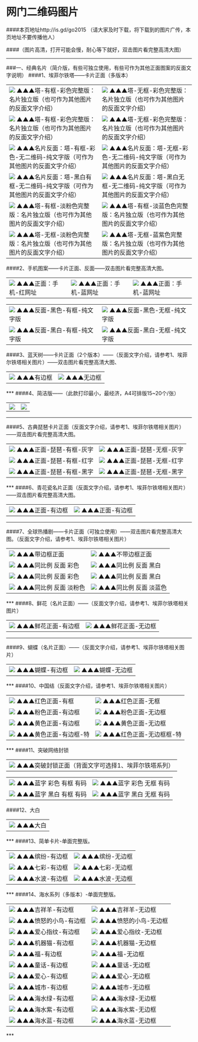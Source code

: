# 网门二维码图片 
####本页地址http://is.gd/go2015  （请大家及时下载，将下载到的图片广传，本页地址不要传播他人）

####（图片高清，打开可能会慢，耐心等下就好，双击图片看完整高清大图）
***
###一、经典名片（简介版，有些可独立使用，有些可作为其他正面图案的反面文字说明）
####1、埃菲尔铁塔——卡片正面（多版本）
<table>
<tr>
<td><img src="http://7xjqth.com1.z0.glb.clouddn.com/埃菲尔塔 有边框_完整版.jpg""  <tr> ▲▲▲塔-有框-彩色完整版：名片独立版（也可作为其他图片的反面文字介绍）
<td><img src="http://7xjqth.com1.z0.glb.clouddn.com/埃菲尔塔 完整版 彩色版 无边框.jpg""  <tr> ▲▲▲塔-无框-彩色完整版：名片独立版（也可作为其他图片的反面文字介绍）
</tr>
<tr>
<td><img src="http://7xjqth.com1.z0.glb.clouddn.com/埃菲尔塔 有边框 完整版 黑白.jpg""  <tr> ▲▲▲塔-有框-彩色完整版：名片独立版（也可作为其他图片的反面文字介绍）
<td><img src="http://7xjqth.com1.z0.glb.clouddn.com/埃菲尔塔 完整版 无边框 黑白版.jpg""  <tr> ▲▲▲塔-无框-彩色完整版：名片独立版（也可作为其他图片的反面文字介绍）
</tr>
<tr>
<td><img src="http://7xjqth.com1.z0.glb.clouddn.com/塔-长方形.无码 有框 纯文字版.jpg"  <tr> ▲▲▲名片反面：塔-有框-彩色-无二维码-纯文字版（可作为其他图片的反面文字介绍）
<td><img src="http://7xjqth.com1.z0.glb.clouddn.com/塔-长方形.彩色 无码 无框 纯文字版.jpg"  <tr> ▲▲▲名片反面：塔-无框-彩色-无二维码-纯文字版（可作为其他图片的反面文字介绍）
</tr>
<tr>
<td><img src="http://7xjqth.com1.z0.glb.clouddn.com/塔-长方形.黑白 无码 有框 纯文字版.jpg"  <tr> ▲▲▲名片反面：塔-黑白有框-无二维码-纯文字版（可作为其他图片的反面文字介绍）
<td><img src="http://7xjqth.com1.z0.glb.clouddn.com/塔-长方形.黑白 无码 无框 纯文字版.jpg"  <tr> ▲▲▲名片反面：塔-黑白无框-无二维码-纯文字版（可作为其他图片的反面文字介绍）
</tr>
<tr>
<td><img src="http://7xjqth.com1.z0.glb.clouddn.com/淡雅粉 埃菲尔塔 有边框_完整版_副本.jpg""  <tr> ▲▲▲塔-有框-淡粉色完整版：名片独立版（也可作为其他图片的反面文字介绍）
<td><img src="http://7xjqth.com1.z0.glb.clouddn.com/淡蓝色 埃菲尔塔 有边框_完整版_副本.jpg""  <tr> ▲▲▲塔-有框-淡蓝色色完整版：名片独立版（也可作为其他图片的反面文字介绍）
</tr>
<tr>
<td><img src="http://7xjqth.com1.z0.glb.clouddn.com/淡雅 埃菲尔塔 完整版 无边框 黑白版_副本.jpg""  <tr> ▲▲▲塔-无框-淡粉色完整版：名片独立版（也可作为其他图片的反面文字介绍）
<td><img src="http://7xjqth.com1.z0.glb.clouddn.com/蓝紫 埃菲尔塔 完整版 无边框 黑白版.jpg""  <tr> ▲▲▲塔-无框-蓝紫色完整版：名片独立版（也可作为其他图片的反面文字介绍）
</table>
####2、手机图案——卡片正面、反面——双击图片看完整高清大图。
<table>
<tr>
<td><img src="http://7xjqth.com1.z0.glb.clouddn.com/新 手机-有边框_新完整.jpg""  <tr> ▲▲▲正面：手机-红网址
<td><img src="http://7xjqth.com1.z0.glb.clouddn.com/新 手机-有边框_新完整_冷色.jpg""  <tr> ▲▲▲正面：手机-蓝网址
<td><img src="http://7xjqth.com1.z0.glb.clouddn.com/新 手机-有边框_新_副本.jpg""  <tr> ▲▲▲正面：手机-蓝网址
</table>
<table>
<tr>
<td><img src="http://7xjqth.com1.z0.glb.clouddn.com/塔—彩色-带框-正方形.jpg""  <tr> ▲▲▲反面-黑色-有框-纯文字版
<td><img src="http://7xjqth.com1.z0.glb.clouddn.com/塔—彩色-无框-正方形 .jpg""  <tr> ▲▲▲反面-黑色-无框-纯文字版
</tr>
<tr>
<td><img src="http://7xjqth.com1.z0.glb.clouddn.com/塔—黑白-有框-正方形 .jpg""  <tr> ▲▲▲反面-黑白-有框-纯文字版
<td><img src="http://7xjqth.com1.z0.glb.clouddn.com/塔—黑白-无框-正方形 .jpg""  <tr> ▲▲▲反面-黑白-无框-纯文字版
</table>
####3、蓝天树——卡片正面（2个版本）——（反面文字介绍，请参考1、埃菲尔铁塔相关图片）——双击图片看完整高清大图、
<table>
<td><img src="http://7xjqth.com1.z0.glb.clouddn.com/新蓝天树—有框.jpg"  <tr>  
▲▲▲有边框
<td><img src="http://7xjqth.com1.z0.glb.clouddn.com/新蓝天树—无边框.jpg"  <tr>  
▲▲▲无边框
</table>
***
####4、简洁版——（此款打印最小，最经济，A4可排版15~20个/张）
<table>

<td><img src="http://7xjqth.com1.z0.glb.clouddn.com/海水 新.jpg"  <tr> 
<td><img src="http://7xjqth.com1.z0.glb.clouddn.com/清爽.jpg"  <tr> 
</table>

***
####5、古典琵琶卡片正面（反面文字介绍，请参考1、埃菲尔铁塔相关图片）——双击图片看完整高清大图。
<table>
<td><img src="http://7xjqth.com1.z0.glb.clouddn.com/琵琶-有框-灰字.jpg"  <tr> ▲▲▲正面-琵琶-有框-灰字
<td><img src="http://7xjqth.com1.z0.glb.clouddn.com/琵琶-无框-灰字.jpg"  <tr> ▲▲▲正面-琵琶-无框-灰字
</tr>
<tr>
<td><img src="http://7xjqth.com1.z0.glb.clouddn.com/琵琶-有框2.jpg"  <tr> ▲▲▲正面-琵琶-有框-红字
<td><img src="http://7xjqth.com1.z0.glb.clouddn.com/琵琶-无框.jpg"  <tr>  ▲▲▲正面-琵琶-无框-红字
</tr>
<tr>
<td><img src="http://7xjqth.com1.z0.glb.clouddn.com/琵琶-有框-黑字.jpg"  <tr> ▲▲▲正面-琵琶-有框-黑字
<td><img src="http://7xjqth.com1.z0.glb.clouddn.com/琵琶-无框-黑.jpg"  <tr>  ▲▲▲正面-琵琶-无框-黑字
</table>
***
####6、青花瓷名片正面（反面文字介绍，请参考1、埃菲尔铁塔相关图片）——双击图片看完整高清大图。
<table>
<td><img src="http://7xjqth.com1.z0.glb.clouddn.com/青花瓷—有边框.jpg"  <tr>  
▲▲▲正面-有边框
<td><img src="http://7xjqth.com1.z0.glb.clouddn.com/青花瓷—无边框.jpg"  <tr>  
▲▲▲正面-有边框
</table>

***
####7、全球热播剧——卡片正面（可独立使用）——双击图片看完整高清大图。（反面文字介绍，请参考1、埃菲尔铁塔相关图片）
<table>
<td><img src="http://7xjqth.com1.z0.glb.clouddn.com/大裤衩A6相片纸打印尺寸图_框.jpg"  <tr> ▲▲▲带边框正面
<td><img src="http://7xjqth.com1.z0.glb.clouddn.com/大裤衩A6相片纸打印尺寸图.jpg"  <tr> ▲▲▲不带边框正面
</tr>
<tr>
<td><img src="http://7xjqth.com1.z0.glb.clouddn.com/大裤衩 反面 无框 彩色.jpg"  <tr> ▲▲▲同比例 反面 彩色
<td><img src="http://7xjqth.com1.z0.glb.clouddn.com/大裤衩 反面 黑白.png"  <tr> ▲▲▲同比例 反面 黑白
</tr>
<tr>
<td><img src="http://7xjqth.com1.z0.glb.clouddn.com/无框 无码 纯文字 大裤衩 反面 彩色.jpg"  <tr> ▲▲▲同比例 反面 彩色
<td><img src="http://7xjqth.com1.z0.glb.clouddn.com/无框 无码 纯文字 大裤衩 反面 黑白.jpg"  <tr> ▲▲▲同比例 反面 黑白
</tr>
<tr>
<td><img src="http://7xjqth.com1.z0.glb.clouddn.com/淡雅.png"  <tr> ▲▲▲同比例 反面 淡粉色
<td><img src="http://7xjqth.com1.z0.glb.clouddn.com/无框 无码 纯文字 大裤衩 反面 淡蓝色.jpg"  <tr> ▲▲▲同比例 反面 淡蓝色
</table>
***
####8、鲜花（名片正面）——（反面文字介绍，请参考1、埃菲尔铁塔相关图片）
<table>
<td><img src="http://7xjqth.com1.z0.glb.clouddn.com/鲜花-框.jpg"  <tr> ▲▲▲鲜花正面-有边框
<td><img src="http://7xjqth.com1.z0.glb.clouddn.com/鲜花-无框.jpg"  <tr> ▲▲▲鲜花正面-无边框
</table>

***
####9、蝴蝶（名片正面）——（反面文字介绍，请参考1、埃菲尔铁塔相关图片）
<table>

<td><img src="http://7xjqth.com1.z0.glb.clouddn.com/蓝蝴蝶_边框-完整版.jpg"  <tr> ▲▲▲蝴蝶-有边框
<td><img src="http://7xjqth.com1.z0.glb.clouddn.com/蓝蝴蝶_边框.jpg"  <tr> ▲▲▲蝴蝶-无边框
</table>
***
####10、中国结（反面文字介绍，请参考1、埃菲尔铁塔相关图片）
<table>
<td><img src="http://7xjqth.com1.z0.glb.clouddn.com/中国结 红色-有框-2.jpg"  <tr> ▲▲▲红色正面-有框
<td><img src="http://7xjqth.com1.z0.glb.clouddn.com/中国结 红色-无框.jpg"  <tr> ▲▲▲红色正面-无框
</tr>
<tr>
<td><img src="http://7xjqth.com1.z0.glb.clouddn.com/中国结 粉色-有框.jpg"  <tr> ▲▲▲粉色正面-有边框
<td><img src="http://7xjqth.com1.z0.glb.clouddn.com/中国结 粉色-无框.jpg"  <tr> ▲▲▲粉色正面-无边框
</tr>
<tr>
<td><img src="http://7xjqth.com1.z0.glb.clouddn.com/中国结 暖色-有框1.jpg"  <tr> ▲▲▲黄色正面-有边框
<td><img src="http://7xjqth.com1.z0.glb.clouddn.com/中国结 暖色-无框.jpg"  <tr> ▲▲▲黄色正面-无边框
</tr>
<tr>
<td><img src="http://7xjqth.com1.z0.glb.clouddn.com/中国结 暖色-有框.jpg"  <tr> ▲▲▲黄色正面-有边框-特
<td><img src="http://7xjqth.com1.z0.glb.clouddn.com/中国结 红色-有框.jpg"  <tr> ▲▲▲红色正面-无边框框-特
</table>
***
####11、突破网络封锁
<table>
<td><img src="http://7xjqth.com1.z0.glb.clouddn.com/突破正面（需配文字）.jpg"  <tr> ▲▲▲突破封锁正面（背面文字可选择1、埃菲尔铁塔系列）
</table>
<table>
<td><img src="http://7xjqth.com1.z0.glb.clouddn.com/蓝字 彩色 有框 有码.jpg"  <tr> ▲▲▲蓝字 彩色 有框 有码
<td><img src="http://7xjqth.com1.z0.glb.clouddn.com/蓝字 彩色 无框 有码.jpg"  <tr> ▲▲▲蓝字 彩色 无框 有码
</tr>
<tr>
<td><img src="http://7xjqth.com1.z0.glb.clouddn.com/蓝字 黑白 有框 有码.jpg"  <tr> ▲▲▲蓝字 黑白 有框 有码
<td><img src="http://7xjqth.com1.z0.glb.clouddn.com/蓝字 黑白 无框 有码.jpg"  <tr> ▲▲▲蓝字 黑白 无框 有码
</table>
####12、大白
<table>
<td><img src="http://7xjqth.com1.z0.glb.clouddn.com/大白_完整版.jpg"  <tr> ▲▲▲大白
</table>
***
####13、简单卡片-单面完整版。
<table>
<td><img src="http://7xjqth.com1.z0.glb.clouddn.com/缤纷-有框.jpg"  <tr> ▲▲▲缤纷-有边框
<td><img src="http://7xjqth.com1.z0.glb.clouddn.com/缤纷-无框.jpg"  <tr> ▲▲▲缤纷-无边框
</tr>
<tr>
<td><img src="http://7xjqth.com1.z0.glb.clouddn.com/七彩-带框.jpg"  <tr> ▲▲▲七彩-有边框
<td><img src="http://7xjqth.com1.z0.glb.clouddn.com/七彩-无框.jpg.jpg"  <tr> ▲▲▲七彩-无边框
</tr>
<tr>
<td><img src="http://7xjqth.com1.z0.glb.clouddn.com/多面-有框.jpg"  <tr> ▲▲▲水波-有边框
<td><img src="http://7xjqth.com1.z0.glb.clouddn.com/多面-无框.jpg"  <tr> ▲▲▲水波-无边框
</table>
***
####14、海水系列（多版本）-单面完整版。
<table>
<td><img src="http://7xjqth.com1.z0.glb.clouddn.com/海水 吉祥羊 有框.jpg"  <tr> ▲▲▲吉祥羊-有边框
<td><img src="http://7xjqth.com1.z0.glb.clouddn.com/海水 吉祥羊 无框.jpg"  <tr> ▲▲▲吉祥羊-无边框
</tr>
<tr>
<td><img src="http://7xjqth.com1.z0.glb.clouddn.com/海水 小鸟 有框.jpg"  <tr> ▲▲▲愤怒的小鸟-有边框
<td><img src="http://7xjqth.com1.z0.glb.clouddn.com/海水 小鸟 无框.jpg"  <tr> ▲▲▲愤怒的小鸟-无边框
</tr>
<tr>
<td><img src="http://7xjqth.com1.z0.glb.clouddn.com/海水 指纹 有框.jpg"  <tr> ▲▲▲爱心指纹-有边框
<td><img src="http://7xjqth.com1.z0.glb.clouddn.com/海水 指纹 无框.jpg"  <tr> ▲▲▲爱心指纹-无边框
</tr>
<tr>
<td><img src="http://7xjqth.com1.z0.glb.clouddn.com/海水 机器猫 有框.jpg"  <tr> ▲▲▲机器猫-有边框
<td><img src="http://7xjqth.com1.z0.glb.clouddn.com/海水 机器猫 无框.jpg"  <tr> ▲▲▲机器猫-无边框

</tr>
<tr>
<td><img src="http://7xjqth.com1.z0.glb.clouddn.com/海水 福 有框.jpg"  <tr> ▲▲▲福-有边框
<td><img src="http://7xjqth.com1.z0.glb.clouddn.com/海水 福 无框.jpg"  <tr> ▲▲▲福-无边框

</tr>
<tr>
<td><img src="http://7xjqth.com1.z0.glb.clouddn.com/海水 童话 有框.jpg"  <tr> ▲▲▲童话-有边框
<td><img src="http://7xjqth.com1.z0.glb.clouddn.com/海水 童话 无框.jpg"  <tr> ▲▲▲童话-无边框

</tr>
<tr>
<td><img src="http://7xjqth.com1.z0.glb.clouddn.com/海水 红心 有框.jpg"  <tr> ▲▲▲爱心-有边框
<td><img src="http://7xjqth.com1.z0.glb.clouddn.com/海水 红心 无框.jpg"  <tr> ▲▲▲爱心-无边框

</tr>
<tr>
<td><img src="http://7xjqth.com1.z0.glb.clouddn.com/海水 绿色 有框.jpg"  <tr> ▲▲▲城市-有边框
<td><img src="http://7xjqth.com1.z0.glb.clouddn.com/海水 绿色 无框.jpg"  <tr> ▲▲▲城市-无边框
</tr>
<tr>
<td><img src="http://7xjqth.com1.z0.glb.clouddn.com/海水 方绿 有框.jpg"  <tr> ▲▲▲海水绿-有边框
<td><img src="http://7xjqth.com1.z0.glb.clouddn.com/海水 方绿 无框.jpg"  <tr> ▲▲▲海水绿-无边框
</tr>
<tr>
<td><img src="http://7xjqth.com1.z0.glb.clouddn.com/海水 紫色 有框.jpg"  <tr> ▲▲▲海水紫-有边框
<td><img src="http://7xjqth.com1.z0.glb.clouddn.com/海水 紫色 无框.jpg"  <tr> ▲▲▲海水紫-无边框
</tr>
<tr>
<td><img src="http://7xjqth.com1.z0.glb.clouddn.com/海水 蓝色 有框.jpg"  <tr> ▲▲▲海水蓝-有边框
<td><img src="http://7xjqth.com1.z0.glb.clouddn.com/海水 蓝色 无框.jpg"  <tr> ▲▲▲海水蓝-无边框

</table>
***



